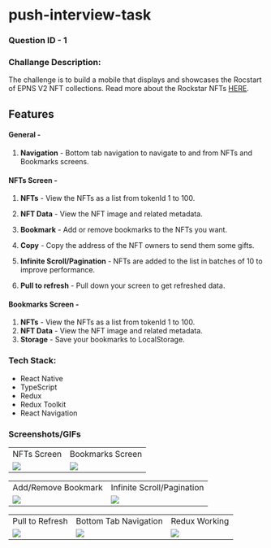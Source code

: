 # push-interview-task

### Question ID - 1  
### Challange Description:
The challenge is to build a mobile that displays and showcases the Rocstart of EPNS V2 NFT collections. Read more about the Rockstar NFTs [HERE](https://opensea.io/collection/rockstars-of-epns-v2).

## Features
#### **General** - 
  1. **Navigation** - Bottom tab navigation to navigate to and from NFTs and Bookmarks screens.
 
#### **NFTs Screen** -
  1. **NFTs** - View the NFTs as a list from tokenId 1 to 100.
  2. **NFT Data** - View the NFT image and related metadata.
  3. **Bookmark** - Add or remove bookmarks to the NFTs you want.
  4. **Copy** - Copy the address of the NFT owners to send them some gifts.
  5. **Infinite Scroll/Pagination** - NFTs are added to the list in batches of 10 to improve performance.

  6. **Pull to refresh** - Pull down your screen to get refreshed data.

#### **Bookmarks Screen** -
  1. **NFTs** - View the NFTs as a list from tokenId 1 to 100.
  2. **NFT Data** - View the NFT image and related metadata.
  3. **Storage** - Save your bookmarks to LocalStorage.

### Tech Stack:
- React Native
- TypeScript
- Redux
- Redux Toolkit
- React Navigation

### Screenshots/GIFs
<table>
  <tr>
    <td>NFTs Screen</td>
    <td>Bookmarks Screen</td>
  </tr>
  <tr>
    <td><img src="https://user-images.githubusercontent.com/81062983/224361891-39f21c36-43ae-42f7-81a3-deae985ecdb2.png"></td>
    <td><img src="https://user-images.githubusercontent.com/81062983/224361867-2369334e-996f-44f7-b52c-56199d8c5b96.png"></td>
  </tr>
</table>

<table>
  <tr>
     <td>Add/Remove Bookmark</td>
     <td>Infinite Scroll/Pagination</td>
  </tr>
  <tr>
    <td><img src="https://user-images.githubusercontent.com/81062983/224361763-06b2aa4d-b41e-4085-afe2-aa7f6ad457d7.gif"></td>
    <td><img src="https://user-images.githubusercontent.com/81062983/224361700-fa8cf1bd-a6e5-4fce-9b1d-a079285cf285.gif"></td>
  </tr>
 </table>
 
 <table>
  <tr>
     <td>Pull to Refresh</td>
     <td>Bottom Tab Navigation</td>
     <td>Redux Working</td>
  </tr>
  <tr>
    <td><img src="https://user-images.githubusercontent.com/81062983/224363292-81f23a81-7079-4756-b10f-91d35451beb0.gif"></td>
    <td><img src="https://user-images.githubusercontent.com/81062983/224364258-1d0c2e99-9fe4-4705-b9a7-4e3217233b73.gif"></td>
    <td><img src="https://user-images.githubusercontent.com/81062983/224366045-831fab87-5b82-4cd8-ac99-8d378f2178c6.gif"></td>
  </tr>
 </table>
